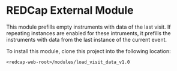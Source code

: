 # REDCap External Module

This module prefills empty instruments with data of the last visit. If repeating instances are enabled for these intruments, it prefills the instruments with data from the last instance of the current event.

To install this module, clone this project into the following location:

`<redcap-web-root>/modules/load_visit_data_v1.0`
